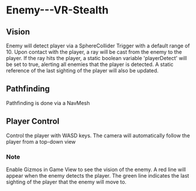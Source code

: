 # Enemy---VR-Stealth

## Vision

Enemy will detect player via a SphereCollider Trigger with a default range of 10. Upon contact with the player, a ray will be cast from the enemy to the player. If the ray hits the player, a static boolean variable 'playerDetect' will be set to true, alerting all enemies that the player is detected. A static reference of the last sighting of the player will also be updated.

## Pathfinding

Pathfinding is done via a NavMesh

## Player Control

Control the player with WASD keys. The camera will automatically follow the player from a top-down view

### Note

Enable Gizmos in Game View to see the vision of the enemy. A red line will appear when the enemy detects the player. The green line indicates the last sighting of the player that the enemy will move to.
